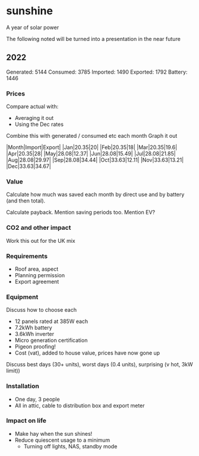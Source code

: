 # sunshine

A year of solar power

The following noted will be turned into a presentation
in the near future

## 2022

Generated: 5144
Consumed: 3785
Imported: 1490
Exported: 1792
Battery: 1446

### Prices

Compare actual with:
- Averaging it out
- Using the Dec rates

Combine this with generated / consumed etc each month
Graph it out

|Month|Import|Export|
|Jan|20.35|20|
|Feb|20.35|18|
|Mar|20.35|19.6|
|Apr|20.35|28|
|May|28.08|12.37|
|Jun|28.08|15.49|
|Jul|28.08|21.85|
|Aug|28.08|29.97|
|Sep|28.08|34.44|
|Oct|33.63|12.11|
|Nov|33.63|13.21|
|Dec|33.63|34.67|

### Value

Calculate how much was saved each month
by direct use and by battery (and then total).

Calculate payback. Mention saving periods too.
Mention EV?

### CO2 and other impact

Work this out for the UK mix

### Requirements
- Roof area, aspect
- Planning permission
- Export agreement

### Equipment

Discuss how to choose each

- 12 panels rated at 385W each
- 7.2kWh battery
- 3.6kWh inverter
- Micro generation certification 
- Pigeon proofing!
- Cost (vat), added to house value, prices have now gone up

Discuss best days (30+ units), 
worst days (0.4 units), surprising (v hot, 3kW limit))

### Installation
- One day, 3 people
- All in attic, cable to distribution box and export meter

### Impact on life
- Make hay when the sun shines!
- Reduce quiescent usage to a minimum
  - Turning off lights, NAS, standby mode
